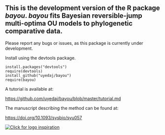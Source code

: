 ## This is the development version of the R package _bayou_. _bayou_ fits Bayesian reversible-jump multi-optima OU models to phylogenetic comparative data.

Please report any bugs or issues, as this package is currently under development.

Install using the devtools package.
```
install.packages("devtools")
require(devtools)
install_github("uyedaj/bayou")
require(bayou)
```

A tutorial is available at:

https://github.com/uyedaj/bayou/blob/master/tutorial.md

The manuscript describing the method can be found at:

https://doi.org/10.1093/sysbio/syu057

[![Click for logo inspiration](https://raw.githubusercontent.com/uyedaj/josef.uyeda.github.io/master/images/bayou.png)](https://www.google.com/maps/place/Atchafalaya+Delta+State+Wildlife%E2%80%A6/@29.4780686,-91.4394682,14556m/data=!3m1!1e3!4m2!3m1!1s0x0:0x8e16460c82051ec2)


